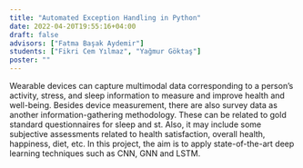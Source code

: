 ```yaml
---
title: "Automated Exception Handling in Python"
date: 2022-04-20T19:55:16+04:00
draft: false
advisors: ["Fatma Başak Aydemir"]
students: ["Fikri Cem Yılmaz", "Yağmur Göktaş"]
poster: ""
---
```


Wearable devices can capture multimodal data corresponding to a person’s activity, stress, and sleep information to measure and improve health and well-being. Besides device measurement, there are also survey data as another information-gathering methodology. These can be related to gold standard questionnaires for sleep and st. Also, it may include some subjective assessments related to health satisfaction, overall health, happiness, diet, etc. In this project, the aim is to apply state-of-the-art deep learning techniques such as CNN, GNN and LSTM.